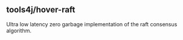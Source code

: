 ## tools4j/hover-raft
Ultra low latency zero garbage implementation of the raft consensus algorithm.

